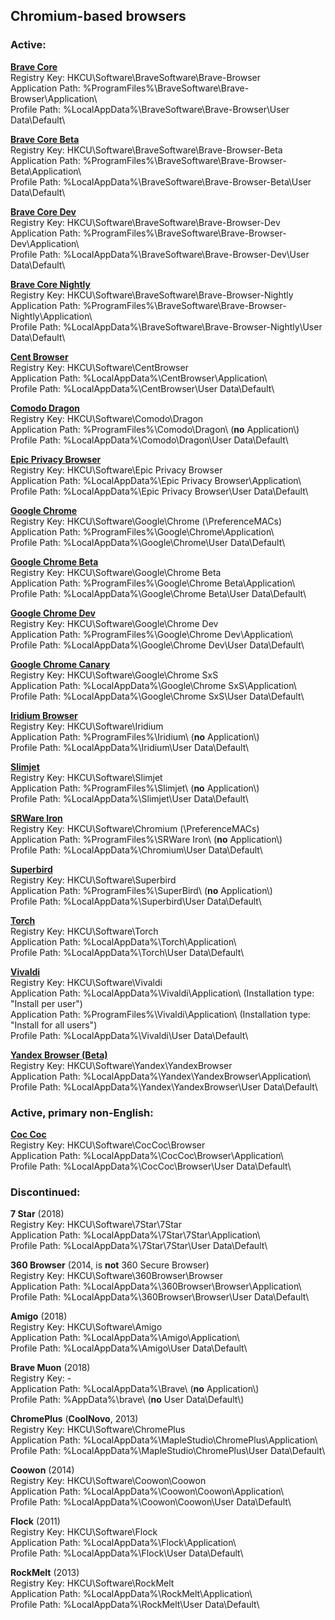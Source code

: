 ## Chromium-based browsers ##

### Active: ####

**[Brave Core](https://brave.com)**  
Registry Key: HKCU\\Software\\BraveSoftware\\Brave-Browser  
Application Path: %ProgramFiles%\\BraveSoftware\\Brave-Browser\\Application\\  
Profile Path: %LocalAppData%\\BraveSoftware\\Brave-Browser\\User Data\\Default\\

**[Brave Core Beta](https://brave.com/download-beta/)**  
Registry Key: HKCU\\Software\\BraveSoftware\\Brave-Browser-Beta  
Application Path: %ProgramFiles%\\BraveSoftware\\Brave-Browser-Beta\\Application\\  
Profile Path: %LocalAppData%\\BraveSoftware\\Brave-Browser-Beta\\User Data\\Default\\

**[Brave Core Dev](https://brave.com/download-dev/)**  
Registry Key: HKCU\\Software\\BraveSoftware\\Brave-Browser-Dev  
Application Path: %ProgramFiles%\\BraveSoftware\\Brave-Browser-Dev\\Application\\  
Profile Path: %LocalAppData%\\BraveSoftware\\Brave-Browser-Dev\\User Data\\Default\\

**[Brave Core Nightly](https://brave.com/download-nightly/)**  
Registry Key: HKCU\\Software\\BraveSoftware\\Brave-Browser-Nightly  
Application Path: %ProgramFiles%\\BraveSoftware\\Brave-Browser-Nightly\\Application\\  
Profile Path: %LocalAppData%\\BraveSoftware\\Brave-Browser-Nightly\\User Data\\Default\\

**[Cent Browser](https://www.centbrowser.com)**  
Registry Key: HKCU\\Software\\CentBrowser  
Application Path: %LocalAppData%\\CentBrowser\\Application\\  
Profile Path: %LocalAppData%\\CentBrowser\\User Data\\Default\\

**[Comodo Dragon](https://www.comodo.com/home/browsers-toolbars/browser.php)**  
Registry Key: HKCU\\Software\\Comodo\\Dragon  
Application Path: %ProgramFiles%\\Comodo\\Dragon\\ (**no** Application\\)  
Profile Path: %LocalAppData%\\Comodo\\Dragon\\User Data\\Default\\

**[Epic Privacy Browser](https://www.epicbrowser.com)**  
Registry Key: HKCU\\Software\\Epic Privacy Browser  
Application Path: %LocalAppData%\\Epic Privacy Browser\\Application\\  
Profile Path: %LocalAppData%\\Epic Privacy Browser\\User Data\\Default\\

**[Google Chrome](https://www.google.com/chrome/)**  
Registry Key: HKCU\\Software\\Google\\Chrome (\\PreferenceMACs)  
Application Path: %ProgramFiles%\\Google\\Chrome\\Application\\  
Profile Path: %LocalAppData%\\Google\\Chrome\\User Data\\Default\\

**[Google Chrome Beta](https://www.google.com/chrome/beta/)**  
Registry Key: HKCU\\Software\\Google\\Chrome Beta  
Application Path: %ProgramFiles%\\Google\\Chrome Beta\\Application\\  
Profile Path: %LocalAppData%\\Google\\Chrome Beta\\User Data\\Default\\

**[Google Chrome Dev](https://www.google.com/chrome/dev/)**  
Registry Key: HKCU\\Software\\Google\\Chrome Dev  
Application Path: %ProgramFiles%\\Google\\Chrome Dev\\Application\\  
Profile Path: %LocalAppData%\\Google\\Chrome Dev\\User Data\\Default\\

**[Google Chrome Canary](https://www.google.com/chrome/canary/)**  
Registry Key: HKCU\\Software\\Google\\Chrome SxS  
Application Path: %LocalAppData%\\Google\\Chrome SxS\\Application\\  
Profile Path: %LocalAppData%\\Google\\Chrome SxS\\User Data\\Default\\

**[Iridium Browser](https://iridiumbrowser.de)**  
Registry Key: HKCU\\Software\\Iridium  
Application Path: %ProgramFiles%\\Iridium\\ (**no** Application\\)  
Profile Path: %LocalAppData%\\Iridium\\User Data\\Default\\

**[Slimjet](https://www.slimjet.com)**  
Registry Key: HKCU\\Software\\Slimjet  
Application Path: %ProgramFiles%\\Slimjet\\ (**no** Application\\)  
Profile Path: %LocalAppData%\\Slimjet\\User Data\\Default\\

**[SRWare Iron](https://www.srware.net/software_srware_iron.php)**  
Registry Key: HKCU\\Software\\Chromium (\\PreferenceMACs)  
Application Path: %ProgramFiles%\\SRWare Iron\\ (**no** Application\\)  
Profile Path: %LocalAppData%\\Chromium\\User Data\\Default\\

**[Superbird](http://superbird-browser.com)**  
Registry Key: HKCU\\Software\\Superbird  
Application Path: %ProgramFiles%\\SuperBird\\ (**no** Application\\)  
Profile Path: %LocalAppData%\\Superbird\\User Data\\Default\\

**[Torch](https://torchbrowser.com)**  
Registry Key: HKCU\\Software\\Torch  
Application Path: %LocalAppData%\\Torch\\Application\\  
Profile Path: %LocalAppData%\\Torch\\User Data\\Default\\

**[Vivaldi](https://vivaldi.com)**  
Registry Key: HKCU\\Software\\Vivaldi  
Application Path: %LocalAppData%\\Vivaldi\\Application\\ (Installation type: "Install per user")  
Application Path: %ProgramFiles%\\Vivaldi\\Application\\ (Installation type: "Install for all users")  
Profile Path: %LocalAppData%\\Vivaldi\\User Data\\Default\\

**[Yandex Browser (Beta)](https://browser.yandex.com)**  
Registry Key: HKCU\\Software\\Yandex\\YandexBrowser  
Application Path: %LocalAppData%\\Yandex\\YandexBrowser\\Application\\  
Profile Path: %LocalAppData%\\Yandex\\YandexBrowser\\User Data\\Default\\

### Active, primary non-English: ###

**[Coc Coc](https://coccoc.com)**  
Registry Key: HKCU\\Software\\CocCoc\\Browser  
Application Path: %LocalAppData%\\CocCoc\\Browser\\Application\\  
Profile Path: %LocalAppData%\\CocCoc\\Browser\\User Data\\Default\\

### Discontinued: ###

**7 Star** (2018)  
Registry Key: HKCU\\Software\\7Star\\7Star  
Application Path: %LocalAppData%\\7Star\\7Star\\Application\\  
Profile Path: %LocalAppData%\\7Star\\7Star\\User Data\\Default\\

**360 Browser** (2014, is **not** 360 Secure Browser)  
Registry Key: HKCU\\Software\\360Browser\\Browser  
Application Path: %LocalAppData%\\360Browser\\Browser\\Application\\  
Profile Path: %LocalAppData%\\360Browser\\Browser\\User Data\\Default\\

**Amigo** (2018)  
Registry Key: HKCU\\Software\\Amigo  
Application Path: %LocalAppData%\\Amigo\\Application\\  
Profile Path: %LocalAppData%\\Amigo\\User Data\\Default\\

**Brave Muon** (2018)  
Registry Key: -  
Application Path: %LocalAppData%\\Brave\\ (**no** Application\\)  
Profile Path: %AppData%\\brave\\ (**no** User Data\\Default\\)

**ChromePlus** (**CoolNovo**, 2013)  
Registry Key: HKCU\\Software\\ChromePlus  
Application Path: %LocalAppData%\\MapleStudio\\ChromePlus\\Application\\  
Profile Path: %LocalAppData%\\MapleStudio\\ChromePlus\\User Data\\Default\\

**Coowon** (2014)  
Registry Key: HKCU\\Software\\Coowon\\Coowon  
Application Path: %LocalAppData%\\Coowon\\Coowon\\Application\\  
Profile Path: %LocalAppData%\\Coowon\\Coowon\\User Data\\Default\\

**Flock** (2011)  
Registry Key: HKCU\\Software\\Flock  
Application Path: %LocalAppData%\\Flock\\Application\\  
Profile Path: %LocalAppData%\\Flock\\User Data\\Default\\

**RockMelt** (2013)  
Registry Key: HKCU\\Software\\RockMelt  
Application Path: %LocalAppData%\\RockMelt\\Application\\  
Profile Path: %LocalAppData%\\RockMelt\\User Data\\Default\\
